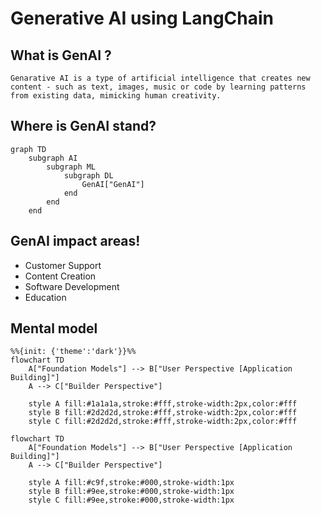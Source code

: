 # Generative AI using LangChain


## What is GenAI ?
`
Genarative AI is a type of artificial intelligence that creates new content - such as text, images, music or code by learning patterns from existing data, mimicking human creativity. 
`

## Where is GenAI stand?

```mermaid
graph TD
    subgraph AI
        subgraph ML
            subgraph DL
                GenAI["GenAI"]
            end
        end
    end
```


## GenAI impact areas!

- Customer Support
- Content Creation
- Software Development
- Education


## Mental model

```mermaid
%%{init: {'theme':'dark'}}%%
flowchart TD
    A["Foundation Models"] --> B["User Perspective [Application Building]"]
    A --> C["Builder Perspective"]
    
    style A fill:#1a1a1a,stroke:#fff,stroke-width:2px,color:#fff
    style B fill:#2d2d2d,stroke:#fff,stroke-width:2px,color:#fff
    style C fill:#2d2d2d,stroke:#fff,stroke-width:2px,color:#fff

flowchart TD
    A["Foundation Models"] --> B["User Perspective [Application Building]"]
    A --> C["Builder Perspective"]

    style A fill:#c9f,stroke:#000,stroke-width:1px
    style B fill:#9ee,stroke:#000,stroke-width:1px
    style C fill:#9ee,stroke:#000,stroke-width:1px
```

